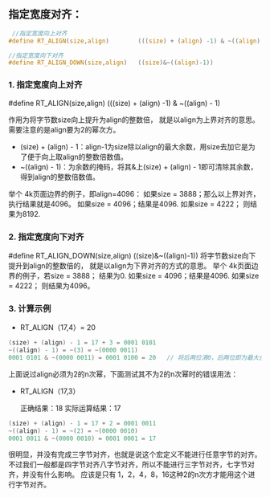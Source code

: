 ## 指定宽度对齐：

```c
 //指定宽度向上对齐
#define RT_ALIGN(size,align) 		(((size) + (align) -1) & ~((align) - 1)

//指定宽度向下对齐
#define RT_ALIGN_DOWN(size,align)	((size)&~((align)-1)) 
```

### 1. 指定宽度向上对齐

\#define RT_ALIGN(size,align) (((size) + (align) -1) & ~((align) - 1)

作用为将字节数size向上提升为align的整数倍， 就是以align为上界对齐的意思。
需要注意的是align要为2的幂次方。

- (size) + (align) - 1：align-1为size除以align的最大余数，用size去加它是为了便于向上取align的整数倍数值。
- ~((align) - 1)：为余数的掩码，将其&上(size) + (align) - 1即可清除其余数，得到align的整数倍数值。

举个 4k页面边界的例子，即align=4096： 如果size = 3888；那么以上界对齐，执行结果就是4096。 如果size = 4096；结果是4096. 如果size = 4222； 则结果为8192.

### 2. 指定宽度向下对齐

\#define RT_ALIGN_DOWN(size,align) ((size)&~((align)-1))
将字节数size向下提升到align的整数倍的， 就是以align为下界对齐的方式的意思。
举个 4k页面边界的例子，若size = 3888； 结果为0. 如果size = 4096；结果是4096. 如果size = 4222； 则结果为4096。

### 3. 计算示例

- RT_ALIGN（17,4）= 20

```c
(size) + (align) - 1 = 17 + 3 = 0001 0101
~((align) - 1) = ~(3) = ~(0000 0011)
0001 0101 & ~(0000 0011) = 0001 0100 = 20	// 将后两位清0，后两位即为最大余数3
```

上面说过align必须为2的n次幂，下面测试其不为2的n次幂时的错误用法：

- RT_ALIGN（17,3）

  正确结果：18
  实际运算结果：17

```c
(size) + (align) - 1 = 17 + 2 = 0001 0011
~((align) - 1) = ~(2) = ~(0000 0010)
0001 0011 & ~(0000 0010) = 0001 0001 = 17	
```

很明显，并没有完成三字节对齐，也就是说这个宏定义不能进行任意字节的对齐。不过我们一般都是四字节对齐八字节对齐，所以不能进行三字节对齐，七字节对齐，并没有什么影响。
应该是只有 1，2，4，8，16这种2的n次方才能用这个进行字节对齐。
